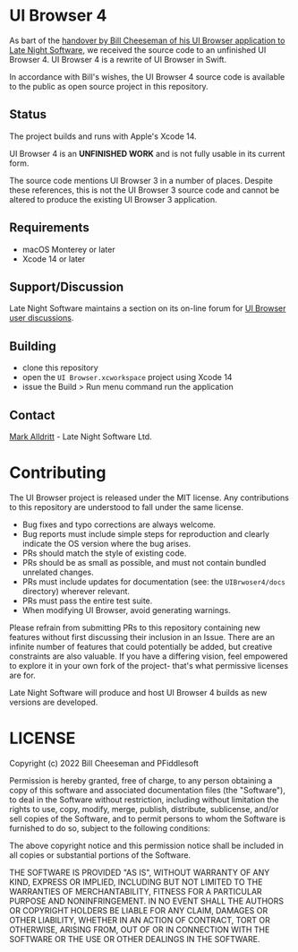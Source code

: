 # UI Browser 4

As bart of the [handover by Bill Cheeseman of his UI Browser application to Late Night Software](https://latenightsw.com/freeware/ui-browser/), we received the source code to an unfinished UI Browser 4.  UI Browser 4 is a rewrite of UI Browser in Swift.

In accordance with Bill's wishes, the UI Browser 4 source code is available to the public as open source project in this repository.

## Status

The project builds and runs with Apple's Xcode 14.

UI Browser 4 is an **UNFINISHED WORK** and is not fully usable in its current form.

The source code mentions UI Browser 3 in a number of places.  Despite these references, this is not the UI Browser 3 source code and cannot be altered to produce the existing UI Browser 3 application.

## Requirements

- macOS Monterey or later
- Xcode 14 or later

## Support/Discussion

Late Night Software maintains a section on its on-line forum for [UI Browser user discussions](https://forum.latenightsw.com/c/uibrowser/17).

## Building

- clone this repository
- open the `UI Browser.xcworkspace` project using Xcode 14
- issue the Build > Run menu command run the application

## Contact

[Mark Alldritt](mailto:alldritt@latenightsw.com) - Late Night Software Ltd.

# Contributing

The UI Browser project is released under the MIT license. Any contributions to this repository are understood to fall under the same license.

- Bug fixes and typo corrections are always welcome.
- Bug reports must include simple steps for reproduction and clearly indicate the OS version where the bug arises.
- PRs should match the style of existing code.
- PRs should be as small as possible, and must not contain bundled unrelated changes.
- PRs must include updates for documentation (see: the `UIBrwoser4/docs` directory) wherever relevant.
- PRs must pass the entire test suite.
- When modifying UI Browser, avoid generating warnings.

Please refrain from submitting PRs to this repository containing new features without first discussing their inclusion in an Issue. There are an infinite number of features that could potentially be added, but creative constraints are also valuable. If you have a differing vision, feel empowered to explore it in your own fork of the project- that's what permissive licenses are for.

Late Night Software will produce and host UI Browser 4 builds as new versions are developed.

# LICENSE

Copyright (c) 2022 Bill Cheeseman and PFiddlesoft

Permission is hereby granted, free of charge, to any person
obtaining a copy of this software and associated documentation
files (the "Software"), to deal in the Software without
restriction, including without limitation the rights to use,
copy, modify, merge, publish, distribute, sublicense, and/or sell
copies of the Software, and to permit persons to whom the
Software is furnished to do so, subject to the following
conditions:

The above copyright notice and this permission notice shall be
included in all copies or substantial portions of the Software.

THE SOFTWARE IS PROVIDED "AS IS", WITHOUT WARRANTY OF ANY KIND,
EXPRESS OR IMPLIED, INCLUDING BUT NOT LIMITED TO THE WARRANTIES
OF MERCHANTABILITY, FITNESS FOR A PARTICULAR PURPOSE AND
NONINFRINGEMENT. IN NO EVENT SHALL THE AUTHORS OR COPYRIGHT
HOLDERS BE LIABLE FOR ANY CLAIM, DAMAGES OR OTHER LIABILITY,
WHETHER IN AN ACTION OF CONTRACT, TORT OR OTHERWISE, ARISING
FROM, OUT OF OR IN CONNECTION WITH THE SOFTWARE OR THE USE OR
OTHER DEALINGS IN THE SOFTWARE.
